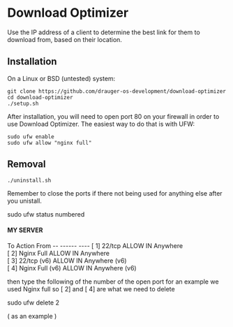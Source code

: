 # Download Optimizer
Use the IP address of a client to determine the best link for them to download from, based on their location.


## Installation
On a Linux or BSD (untested) system:

```
git clone https://github.com/drauger-os-development/download-optimizer
cd download-optimizer
./setup.sh
```
After installation, you will need to open port 80 on your firewall in order to use Download Optimizer. The easiest way to do that is with UFW:

```
sudo ufw enable
sudo ufw allow "nginx full"
```

## Removal
```
./uninstall.sh
```

Remember to close the ports if there not being used for anything else after you unistall.

sudo ufw status numbered

#### MY SERVER

  To                         Action      From
     --                         ------      ----
[ 1] 22/tcp                     ALLOW IN    Anywhere                  
[ 2] Nginx Full                 ALLOW IN    Anywhere                  
[ 3] 22/tcp (v6)                ALLOW IN    Anywhere (v6)             
[ 4] Nginx Full (v6)            ALLOW IN    Anywhere (v6) 

then type the following of the number of the open port for an example we used Nginx full so [ 2] and [ 4] are what we need to delete

sudo ufw delete 2 

( as an example )
